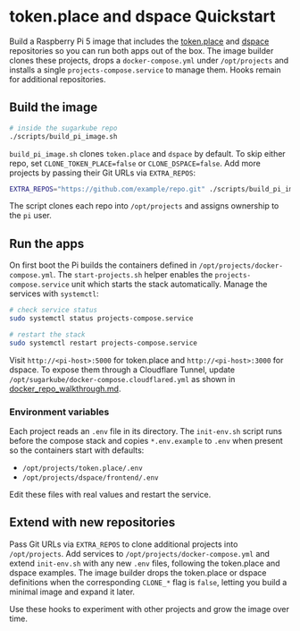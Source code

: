 # token.place and dspace Quickstart

Build a Raspberry Pi 5 image that includes the
[token.place](https://github.com/futuroptimist/token.place) and
[dspace](https://github.com/democratizedspace/dspace) repositories so you can run
both apps out of the box. The image builder clones these projects, drops a
`docker-compose.yml` under `/opt/projects` and installs a single
`projects-compose.service` to manage them. Hooks remain for additional
repositories.

## Build the image

```sh
# inside the sugarkube repo
./scripts/build_pi_image.sh
```

`build_pi_image.sh` clones `token.place` and `dspace` by default. To skip either
repo, set `CLONE_TOKEN_PLACE=false` or `CLONE_DSPACE=false`. Add more projects by
passing their Git URLs via `EXTRA_REPOS`:

```sh
EXTRA_REPOS="https://github.com/example/repo.git" ./scripts/build_pi_image.sh
```

The script clones each repo into `/opt/projects` and assigns ownership to the `pi`
user.

## Run the apps

On first boot the Pi builds the containers defined in
`/opt/projects/docker-compose.yml`. The `start-projects.sh` helper enables the
`projects-compose.service` unit which starts the stack automatically. Manage the
services with `systemctl`:

```sh
# check service status
sudo systemctl status projects-compose.service

# restart the stack
sudo systemctl restart projects-compose.service
```

Visit `http://<pi-host>:5000` for token.place and `http://<pi-host>:3000` for
dspace. To expose them through a Cloudflare Tunnel, update
`/opt/sugarkube/docker-compose.cloudflared.yml` as shown in
[docker_repo_walkthrough.md](docker_repo_walkthrough.md).

### Environment variables

Each project reads an `.env` file in its directory. The `init-env.sh` script runs
before the compose stack and copies `*.env.example` to `.env` when present so the
containers start with defaults:

- `/opt/projects/token.place/.env`
- `/opt/projects/dspace/frontend/.env`

Edit these files with real values and restart the service.

## Extend with new repositories

Pass Git URLs via `EXTRA_REPOS` to clone additional projects into
`/opt/projects`. Add services to `/opt/projects/docker-compose.yml` and extend
`init-env.sh` with any new `.env` files, following the token.place and dspace
examples. The image builder drops the token.place or dspace definitions when the
corresponding `CLONE_*` flag is `false`, letting you build a minimal image and
expand it later.

Use these hooks to experiment with other projects and grow the image over time.
